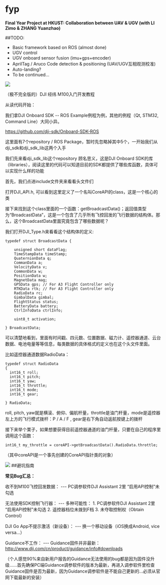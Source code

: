 # fyp
**Final Year Project at HKUST: Collaboration between UAV &amp; UGV (with LI Zimo &amp; ZHANG Yuanzhao)**

##TODO:

- Basic framework based on ROS (almost done)
- UGV control
- UGV onboard sensor fusion (imu+gps+encoder)
- AprilTag / Aruco Code detection & positioning (UAV/UGV互相观测校准)
- Auto-landing?
- To be continued...

![](http://s5.sinaimg.cn/large/001PLcxJgy6LwX57B0oe4&690)

（极不完全版的）DJI 经纬 M100入门开发教程

从读代码开始：

我们拿DJI Onboard SDK -- ROS Example例程为例，其他的例程（Qt, STM32, Command Line）大同小异。

https://github.com/dji-sdk/Onboard-SDK-ROS

这里面有7个repository / ROS Package，暂时先忽略掉其中5个，一开始我们从dji_sdk和dji_sdk_lib这两个入手

我们先来看dji_sdk_lib这个repository
顾名思义，这是DJI Onboard SDK的库（libraries），阅读这里的代码可以知道目前的SDK都提供了哪些库函数，具体可以实现什么样的功能

首先，我们点进include文件夹来看看头文件们

打开DJI_API.h, 可以看到这里定义了一个名叫CoreAPI的class，这是一个核心的类

接下来找到这个class里面的一个函数：getBroadcastData()；返回值类型为“BroadcastData”，这是一个包含了几乎所有飞控回发的飞行数据的结构体。那么，这个BroadcastData里面究竟包含了哪些数据呢？

我们打开DJI_Type.h来看看这个结构体的定义:
```
typedef struct BroadcastData {

    unsigned short dataFlag;
    TimeStampData timeStamp;
    QuaternionData q;
    CommanData a;
    VelocityData v;
    CommonData w;
    PositionData w;
    MagnetData mag;
    GPSData gps; // For A3 Flight Controller only
    RTKData rtk; // For A3 Flight Controller only
    RadioData rc;
    GimbalData gimbal;
    FlightStatus status;
    BatteryData battery;
    CtrlInfoData ctrlInfo;

    uint8_t activation;

} BroadcastData;
```
可以清楚地看到，里面有时间戳、四元数、位置数据、磁力计、遥控器通道、云台数据、电池电量等等信息，每类数据的具体格式的定义也在这个头文件里面。

比如遥控器通道数据RadioData：
```
typedef struct RadioData
{
  int16_t roll; 
  int16_t pitch;
  int16_t yaw;
  int16_t throttle;
  int16_t mode;
  int16_t gear;

} RadioData;
```
roll, pitch, yaw就是横滚、俯仰、偏航杆量，throttle是油门杆量，mode是遥控器左上方的飞行模式拨杆：P / A / F , gear是右下角自动返航按键上的拨杆

接下来举个栗子，如果想要获得目前遥控器通道的油门杆量，只要在自己的程序里调用这个函数：

`int16_t my_throttle = coreAPI->getBroadcastData().RadioData.throttle;`

（其中coreAPI是一个事先创建的CoreAPI指针类的对象）



![](http://s5.sinaimg.cn/large/001PLcxJgy6LwX57B0oe4&690)
##避坑指南

**常见Bug汇总：**

收不到M100飞控回发数据：
--- PC调参软件DJI Assistant 2里 “启用API控制”未勾选

无法使用SDK控制飞行器：
--- 多种可能性：
    1. PC调参软件DJI Assistant 2里 “启用API控制”未勾选
    2. 遥控器档位未拨到F档
    3. 未夺取控制权（Obtain Control）

DJI Go App不提示激活（新设备）：
--- 换一个移动设备（iOS换成Android, vice versa...）

Guidance不工作：
--- Guidance固件并非最新：http://www.dji.com/cn/product/guidance/info#downloads

（个人感觉90%来自新用户报告的Guidance无法使用的bug都是因为固件没升级……首先确保PC端Guidance调参软件的版本为最新，再进入调参软件里检查Guidance固件是否为最新，因为Guidance调参软件是不能自己更新的…必须从官网下载最新的安装）

